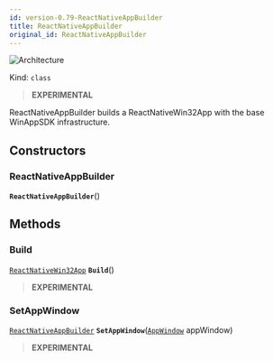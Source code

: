```yaml
---
id: version-0.79-ReactNativeAppBuilder
title: ReactNativeAppBuilder
original_id: ReactNativeAppBuilder
---
```


![Architecture](https://img.shields.io/badge/architecture-new_only-blue)

Kind: `class`

> **EXPERIMENTAL**

ReactNativeAppBuilder builds a ReactNativeWin32App with the base WinAppSDK infrastructure.

## Constructors
### ReactNativeAppBuilder
 **`ReactNativeAppBuilder`**()

## Methods
### Build
[`ReactNativeWin32App`](ReactNativeWin32App) **`Build`**()

> **EXPERIMENTAL**

### SetAppWindow
[`ReactNativeAppBuilder`](ReactNativeAppBuilder) **`SetAppWindow`**([`AppWindow`](https://learn.microsoft.com/windows/windows-app-sdk/api/winrt/Microsoft.UI.Windowing.AppWindow) appWindow)

> **EXPERIMENTAL**
